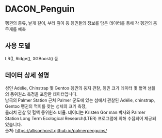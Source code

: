# DACON_Penguin

펭귄의 종류, 날개 길이, 부리 깊이 등 펭귄들의 정보를 담은 데이터를 통해 각 펭귄의 몸무게를 예측

## 사용 모델 
LR(), Ridge(), XGBoost() 등

## 데이터 상세 설명
성인 Adélie, Chinstrap 및 Gentoo 펭귄의 둥지 관찰, 펭귄 크기 데이터 및 혈액 샘플의 동위원소 측정을 포함한 데이터입니다.  
남극의 Palmer Station 근처 Palmer 군도에 있는 섬에서 관찰된 Adélie, chinstrap, Gentoo 펭귄의 먹이를 찾는 성체의 크기 측정,   
클러치 관찰 및 혈액 동위원소 비율. 데이터는 Kristen Gor man 박사와 Palmer Station Long Term Ecological Research(LTER)
프로그램에 의해 수집되어 제공되었습니다.  
출처: https://allisonhorst.github.io/palmerpenguins/
